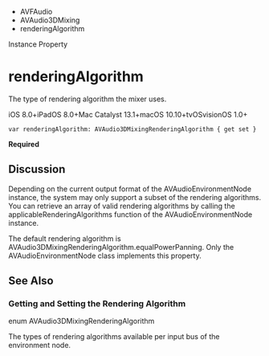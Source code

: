 

- AVFAudio
- AVAudio3DMixing
-  renderingAlgorithm 

Instance Property

# renderingAlgorithm

The type of rendering algorithm the mixer uses.

iOS 8.0+iPadOS 8.0+Mac Catalyst 13.1+macOS 10.10+tvOSvisionOS 1.0+

``` source
var renderingAlgorithm: AVAudio3DMixingRenderingAlgorithm { get set }
```

**Required**

## Discussion

Depending on the current output format of the AVAudioEnvironmentNode instance, the system may only support a subset of the rendering algorithms. You can retrieve an array of valid rendering algorithms by calling the applicableRenderingAlgorithms function of the AVAudioEnvironmentNode instance.

The default rendering algorithm is AVAudio3DMixingRenderingAlgorithm.equalPowerPanning. Only the AVAudioEnvironmentNode class implements this property.

## See Also

### Getting and Setting the Rendering Algorithm

enum AVAudio3DMixingRenderingAlgorithm

The types of rendering algorithms available per input bus of the environment node.

